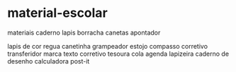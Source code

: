 # material-escolar
materiais
caderno
lapis
borracha
canetas
apontador

lapis de cor
regua
canetinha
grampeador
estojo
compasso
corretivo
transferidor
marca texto 
corretivo
tesoura
cola
agenda
lapizeira
caderno de desenho
calculadora
post-it
